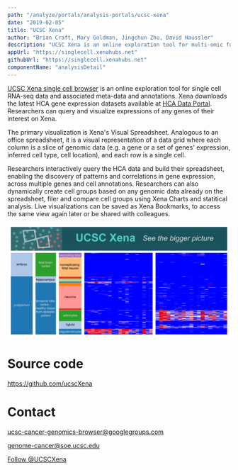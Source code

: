 ```yaml
---
path: "/analyze/portals/analysis-portals/ucsc-xena"
date: "2019-02-05"
title: "UCSC Xena"
author: "Brian Craft, Mary Goldman, Jingchun Zhu, David Haussler"
description: "UCSC Xena is an online exploration tool for multi-omic functional genomics data and associated meta-data and annotations."
appUrl: "https://singlecell.xenahubs.net"
githubUrl: "https://singlecell.xenahubs.net"
componentName: "analysisDetail"
---
```


[UCSC Xena single cell browser](https://singlecell.xenahubs.net) is an online exploration tool for single cell RNA-seq data and associated meta-data and annotations. Xena downloads the latest HCA gene expression datasets available at [HCA Data Portal](/). Researchers can query and visualize expressions of any genes of their interest on Xena.

The primary visualization is Xena's Visual Spreadsheet. Analogous to an office spreadsheet, it is a visual representation of a data grid where each column is a slice of genomic data (e.g. a gene or a set of genes' expression, inferred cell type, cell location), and each row is a single cell.

Researchers interactively query the HCA data and build their spreadsheet, enabling the discovery of patterns and correlations in gene expression, across multiple genes and cell annotations. Researchers can also dynamically create cell groups based on any genomic data already on the spreadsheet, filer and compare cell groups using Xena Charts and statitical analysis. Live visualizations can be saved as Xena Bookmarks, to access the same view again later or be shared with colleagues.

<a href="https://singlecell.xenahubs.net" target="_blank">
  <img src="../_images/portals/ucsc-xena.png" width=800/>
</a>

# Source code
<a href="https://github.com/ucscXena">https://github.com/ucscXena</a>

# Contact
<a href="mailto:ucsc-cancer-genomics-browser@googlegroups.com">ucsc-cancer-genomics-browser@googlegroups.com</a>

<a href="mailto:genome-cancer@soe.ucsc.edu">genome-cancer@soe.ucsc.edu</a>

<a href="https://twitter.com/UCSCXena">Follow @UCSCXena</a>

